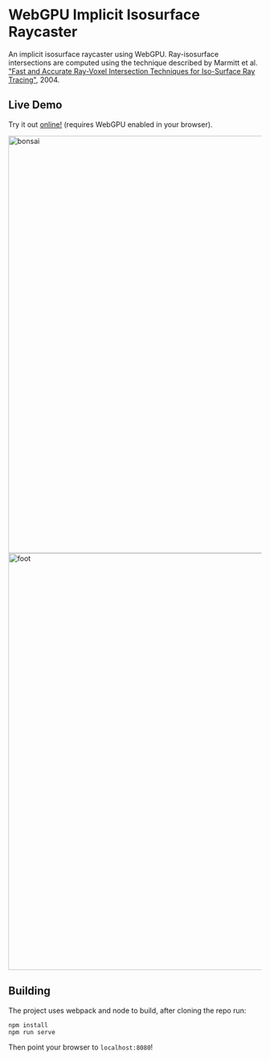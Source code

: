 # WebGPU Implicit Isosurface Raycaster

An implicit isosurface raycaster using WebGPU. Ray-isosurface intersections are computed
using the technique described by Marmitt et al.
["Fast and Accurate Ray-Voxel Intersection Techniques for Iso-Surface Ray Tracing"](http://hodad.bioen.utah.edu/~wald/Publications/2004/iso/IsoIsec_VMV2004.pdf),
2004.

## Live Demo

Try it out [online!](https://www.willusher.io/webgpu-isosurface-raycaster) (requires WebGPU enabled in your browser).

<img width="831" alt="bonsai" src="https://user-images.githubusercontent.com/1522476/188052052-a96a92cb-1529-44c2-b31b-d3b139c5ecbf.png">
<img width="830" alt="foot" src="https://user-images.githubusercontent.com/1522476/188052057-52a2fc00-380f-411e-9fac-30d984bde80e.png">


## Building

The project uses webpack and node to build, after cloning the repo run:

```
npm install
npm run serve
```

Then point your browser to `localhost:8080`!
